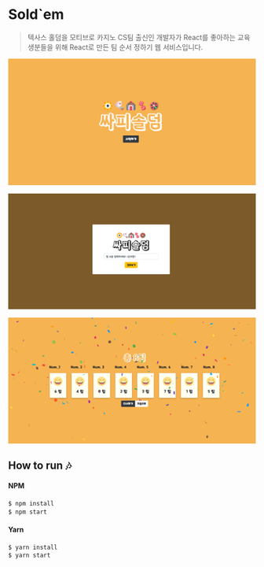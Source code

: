 # Sold`em

> 텍사스 홀덤을 모티브로 카지노 CS팀 출신인 개발자가 React를 좋아하는 교육생분들을 위해 React로 만든 팀 순서 정하기 웹 서비스입니다. 

![image-20210121195743204](README.assets/image-20210121195743204.png)

![image-20210121195757262](README.assets/image-20210121195757262.png)

![image-20210121195818083](README.assets/image-20210121195818083.png)



## How to run :notes:

#### NPM

```bash
$ npm install
$ npm start
```

#### Yarn

```bash
$ yarn install
$ yarn start
```

